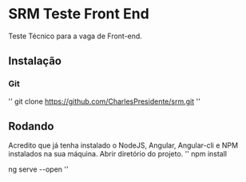 # SRM Teste Front End

Teste Técnico para a vaga de Front-end.

## Instalação

### Git
''
git clone https://github.com/CharlesPresidente/srm.git
''

## Rodando 
Acredito que já tenha instalado o NodeJS, Angular, Angular-cli e NPM instalados na sua máquina.
Abrir diretório do projeto.
''
npm install

ng serve --open
''
